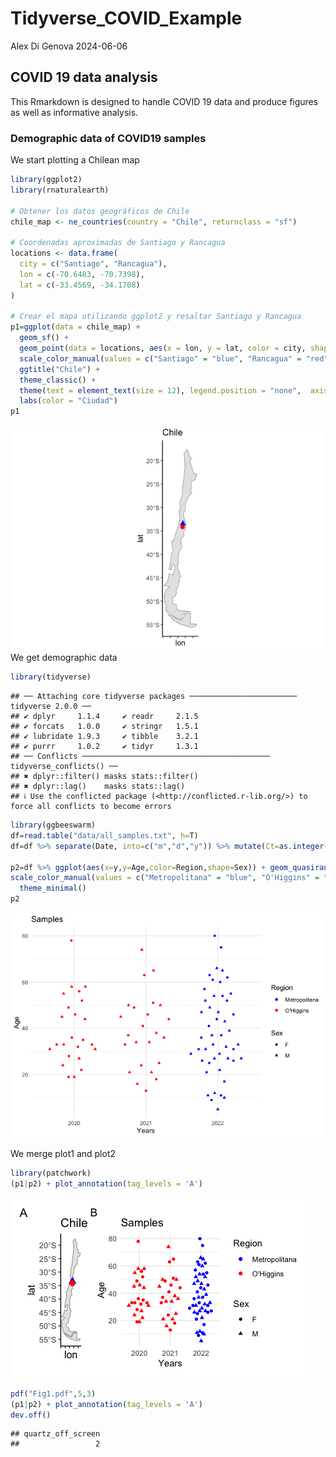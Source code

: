 Tidyverse_COVID_Example
================
Alex Di Genova
2024-06-06

## COVID 19 data analysis

This Rmarkdown is designed to handle COVID 19 data and produce figures
as well as informative analysis.

### Demographic data of COVID19 samples

We start plotting a Chilean map

``` r
library(ggplot2)
library(rnaturalearth)

# Obtener los datos geográficos de Chile
chile_map <- ne_countries(country = "Chile", returnclass = "sf")

# Coordenadas aproximadas de Santiago y Rancagua
locations <- data.frame(
  city = c("Santiago", "Rancagua"),
  lon = c(-70.6483, -70.7398),
  lat = c(-33.4569, -34.1708)
)

# Crear el mapa utilizando ggplot2 y resaltar Santiago y Rancagua
p1=ggplot(data = chile_map) +
  geom_sf() +
  geom_point(data = locations, aes(x = lon, y = lat, color = city, shape=city), size = 3) +
  scale_color_manual(values = c("Santiago" = "blue", "Rancagua" = "red")) +
  ggtitle("Chile") +
  theme_classic() +
  theme(text = element_text(size = 12), legend.position = "none",  axis.text.x=element_blank()) +
  labs(color = "Ciudad")
p1
```

![](Covid_Tidy_files/figure-gfm/map-1.png)<!-- --> We get demographic
data

``` r
library(tidyverse)
```

    ## ── Attaching core tidyverse packages ──────────────────────── tidyverse 2.0.0 ──
    ## ✔ dplyr     1.1.4     ✔ readr     2.1.5
    ## ✔ forcats   1.0.0     ✔ stringr   1.5.1
    ## ✔ lubridate 1.9.3     ✔ tibble    3.2.1
    ## ✔ purrr     1.0.2     ✔ tidyr     1.3.1
    ## ── Conflicts ────────────────────────────────────────── tidyverse_conflicts() ──
    ## ✖ dplyr::filter() masks stats::filter()
    ## ✖ dplyr::lag()    masks stats::lag()
    ## ℹ Use the conflicted package (<http://conflicted.r-lib.org/>) to force all conflicts to become errors

``` r
library(ggbeeswarm)
df=read.table("data/all_samples.txt", h=T)
df=df %>% separate(Date, into=c("m","d","y")) %>% mutate(Ct=as.integer(Ct))

p2=df %>% ggplot(aes(x=y,y=Age,color=Region,shape=Sex)) + geom_quasirandom() +
scale_color_manual(values = c("Metropolitana" = "blue", "O'Higgins" = "red")) + labs(x="Years",y="Age",title="Samples")+
  theme_minimal()
p2
```

![](Covid_Tidy_files/figure-gfm/democovid-1.png)<!-- -->

We merge plot1 and plot2

``` r
library(patchwork)
(p1|p2) + plot_annotation(tag_levels = 'A')
```

![](Covid_Tidy_files/figure-gfm/mergedplots-1.png)<!-- -->

``` r
pdf("Fig1.pdf",5,3)
(p1|p2) + plot_annotation(tag_levels = 'A')
dev.off()
```

    ## quartz_off_screen 
    ##                 2
